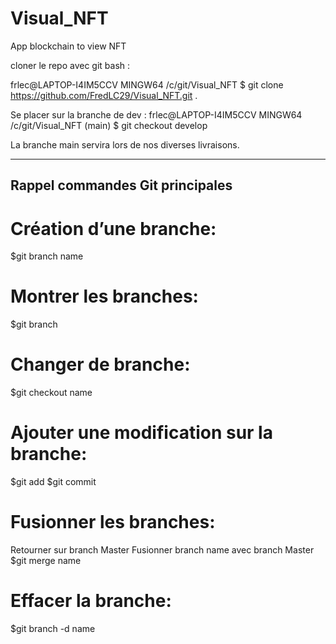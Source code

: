 # Visual_NFT
App blockchain to view NFT

cloner le repo avec git bash : 

frlec@LAPTOP-I4IM5CCV MINGW64 /c/git/Visual_NFT
$ git clone https://github.com/FredLC29/Visual_NFT.git .

Se placer sur la branche de dev :
frlec@LAPTOP-I4IM5CCV MINGW64 /c/git/Visual_NFT (main)
$ git checkout develop

La branche main servira lors de nos diverses livraisons.

-------------------------------------------------------
## Rappel commandes Git principales
# Création d’une branche:
$git branch name
# Montrer les branches:
$git branch
# Changer de branche:
$git checkout name
# Ajouter une modification sur la branche:
$git add
$git commit 
# Fusionner les branches:
Retourner sur branch Master
Fusionner branch name avec branch Master
$git merge name
# Effacer la branche:
$git branch -d name







